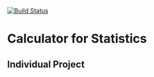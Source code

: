 [![Build Status](https://travis-ci.com/nourahedhli/Stats.svg?branch=master)](https://travis-ci.com/nourahedhli/Stats)
# Calculator for Statistics
## Individual Project 


